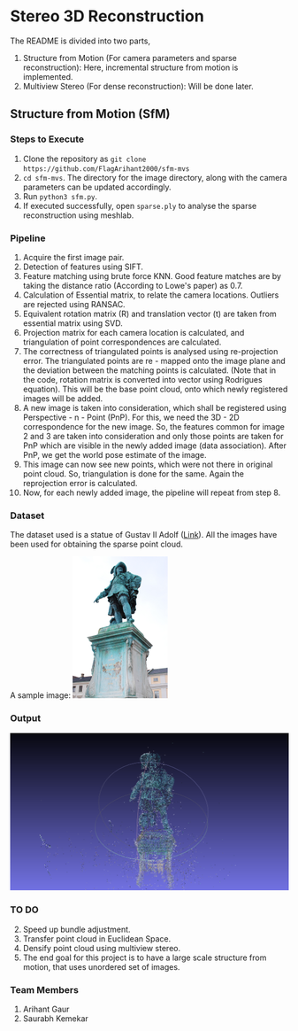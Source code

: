 # Stereo 3D Reconstruction

The README is divided into two parts,
1. Structure from Motion (For camera parameters and sparse reconstruction): Here, incremental structure from motion is implemented.
2. Multiview Stereo (For dense reconstruction): Will be done later.

## Structure from Motion (SfM)

### Steps to Execute

1. Clone the repository as ```git clone https://github.com/FlagArihant2000/sfm-mvs```
2. ```cd sfm-mvs```. The directory for the image directory, along with the camera parameters can be updated accordingly.
3. Run ```python3 sfm.py```.
4. If executed successfully, open ```sparse.ply``` to analyse the sparse reconstruction using meshlab.

### Pipeline
1. Acquire the first image pair.
2. Detection of features using SIFT.
3. Feature matching using brute force KNN. Good feature matches are by taking the distance ratio (According to Lowe's paper) as 0.7.
4. Calculation of Essential matrix, to relate the camera locations. Outliers are rejected using RANSAC.
5. Equivalent rotation matrix (R) and translation vector (t) are taken from essential matrix using SVD.
6. Projection matrix for each camera location is calculated, and triangulation of point correspondences are calculated.
7. The correctness of triangulated points is analysed using re-projection error. The triangulated points are re - mapped onto the image plane and the deviation between the matching points is calculated. (Note that in the code, rotation matrix is converted into vector using Rodrigues equation). This will be the base point cloud, onto which newly registered images will be added.
8. A new image is taken into consideration, which shall be registered using Perspective - n - Point (PnP). For this, we need the 3D - 2D correspondence for the new image. So, the features common for image 2 and 3 are taken into consideration and only those points are taken for PnP which are visible in the newly added image (data association). After PnP, we get the world pose estimate of the image.
9. This image can now see new points, which were not there in original point cloud. So, triangulation is done for the same. Again the reprojection error is calculated.
10. Now, for each newly added image, the pipeline will repeat from step 8.

### Dataset

The dataset used is a statue of Gustav II Adolf ([Link](http://www.maths.lth.se/matematiklth/personal/calle/dataset/dataset.html)). All the images have been used for obtaining the sparse point cloud.

A sample image:
<img src="image.jpg" alt="Image" style="zoom:25%;" />



### Output

<img src="Result/result.png" alt="Image" style="zoom:50%;" />



### TO DO

2. Speed up bundle adjustment.
2. Transfer point cloud in Euclidean Space.
3. Densify point cloud using multiview stereo.
4. The end goal for this project is to have a large scale structure from motion, that uses unordered set of images.

### Team Members

1. Arihant Gaur
2. Saurabh Kemekar

